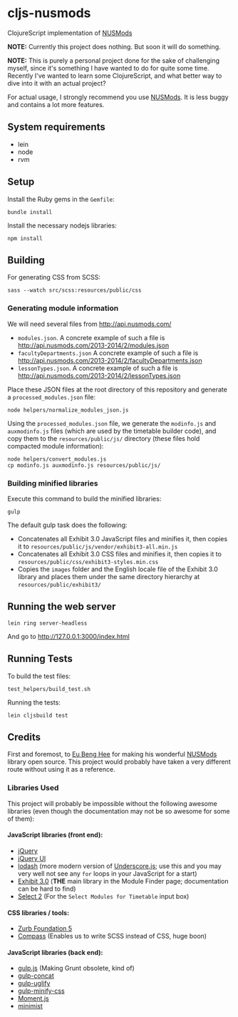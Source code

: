 # cljs-nusmods

ClojureScript implementation of [NUSMods](http://nusmods.com)

**NOTE:** Currently this project does nothing. But soon it will do something.

**NOTE:** This is purely a personal project done for the sake of challenging
myself, since it's something I have wanted to do for quite some time.
Recently I've wanted to learn some ClojureScript, and what better way to dive
into it with an actual project?

For actual usage, I strongly recommend you use [NUSMods](http://nusmods.com).
It is less buggy and contains a lot more features.

## System requirements

- lein
- node
- rvm

## Setup

Install the Ruby gems in the `Gemfile`:

    bundle install

Install the necessary nodejs libraries:

    npm install

## Building

For generating CSS from SCSS:

    sass --watch src/scss:resources/public/css

### Generating module information

We will need several files from http://api.nusmods.com/

- `modules.json`. A concrete example of such a file is
http://api.nusmods.com/2013-2014/2/modules.json
- `facultyDepartments.json` A concrete example of such a file is
http://api.nusmods.com/2013-2014/2/facultyDepartments.json
- `lessonTypes.json`. A concrete example of such a file is
http://api.nusmods.com/2013-2014/2/lessonTypes.json

Place these JSON files at the root directory of this repository and
generate a `processed_modules.json` file:

    node helpers/normalize_modules_json.js

Using the `processed_modules.json` file, we generate the `modinfo.js` and
`auxmodinfo.js` files (which are used by the timetable builder code), and copy
them to the `resources/public/js/` directory (these files hold compacted module
information):

    node helpers/convert_modules.js
    cp modinfo.js auxmodinfo.js resources/public/js/

### Building minified libraries

Execute this command to build the minified libraries:

    gulp

The default gulp task does the following:

- Concatenates all Exhibit 3.0 JavaScript files and minifies it, then copies it
to `resources/public/js/vendor/exhibit3-all.min.js`
- Concatenates all Exhibit 3.0 CSS files and minifies it, then copies it to
`resources/public/css/exhibit3-styles.min.css`
- Copies the `images` folder and the English locale file of the Exhibit 3.0
library and places them under the same directory hierarchy at
`resources/public/exhibit3/`

## Running the web server

    lein ring server-headless

And go to http://127.0.0.1:3000/index.html

## Running Tests

To build the test files:

    test_helpers/build_test.sh

Running the tests:

    lein cljsbuild test

## Credits

First and foremost, to [Eu Beng Hee](https://github.com/ahbeng) for making
his wonderful [NUSMods](https://github.com/ahbeng/NUSMods) library open source.
This project would probably have taken a very different route without using it
as a reference.

### Libraries Used

This project will probably be impossible without the following awesome
libraries (even though the documentation may not be so awesome for some of
them):

#### JavaScript libraries (front end):
- [jQuery](http://jquery.com/)
- [jQuery UI](https://jqueryui.com/)
- [lodash](http://lodash.com/)
(more modern version of [Underscore.js](http://underscorejs.org/); use this and
you may very well not see any `for` loops in your JavaScript for a start)
- [Exhibit 3.0](http://www.simile-widgets.org/exhibit3/)
(**THE** main library in the Module Finder page; documentation can be hard to
find)
- [Select 2](http://ivaynberg.github.io/select2/)
(For the `Select Modules for Timetable` input box)

#### CSS libraries / tools:
- [Zurb Foundation 5](http://foundation.zurb.com/)
- [Compass](http://compass-style.org/)
(Enables us to write SCSS instead of CSS, huge boon)

#### JavaScript libraries (back end):
- [gulp.js](http://gulpjs.com/) (Making Grunt obsolete, kind of)
- [gulp-concat](https://github.com/wearefractal/gulp-concat)
- [gulp-uglify](https://www.npmjs.org/package/gulp-uglify)
- [gulp-minify-css](https://github.com/jonathanepollack/gulp-minify-css)
- [Moment.js](http://momentjs.com/)
- [minimist](https://github.com/substack/minimist)
